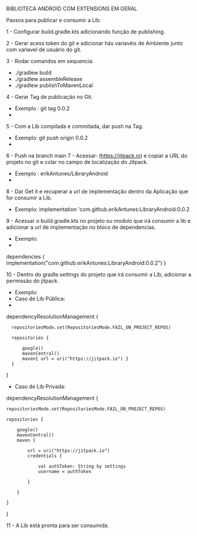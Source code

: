 BIBLIOTECA ANDROID COM EXTENSIONS EM GERAL

Passos para publicar e consumir a Lib:

1 - Configurar build.gradle.kts adicionando função de publishing.

2 - Gerar acess token do git e adicionar hás variavéis de Ambiente junto com variavel de usuário do git.

3 - Rodar comandos em sequencia:
  - ./gradlew build
  - ./gradlew assembleRelease
  - ./gradlew publishToMavenLocal

4 - Gerar Tag de publicação no Git. 
  - Exemplo : git tag 0.0.2
  - 
5 - Com a Lib compilada e commitada, dar push na Tag.
  - Exemplo: git push origin 0.0.2
  - 
6 - Push na branch main
7 - Acessar: (https://jitpack.io) e copiar a URL do projeto no git e colar no campo de localização do Jitpack.
  - Exemplo : erikAntunes/LibraryAndroid
  - 
8 - Dar Get it e recuperar a url de implementação dentro da Aplicação que for consumir a Lib. 
  - Exemplo:  implementation 'com.github.erikAntunes:LibraryAndroid:0.0.2

9 - Acessar o build.gradle.kts no projeto ou modulo que irá consumir a lib e adicionar a url de implementação no bloco de dependencias.
  - Exemplo:
  - 
 dependencies {
    implementation("com.github.erikAntunes:LibraryAndroid:0.0.2")
}

10 - Dentro do gradle.settings do projeto que irá consumir a Lib, adicionar a permissão do jitpack.
  - Exemplo:
  - Caso de Lib Pública:
  - 
  dependencyResolutionManagement {

      repositoriesMode.set(RepositoriesMode.FAIL_ON_PROJECT_REPOS)
    
      repositories {
    
          google()
          mavenCentral()
          maven{ url = uri("https://jitpack.io") }
      }
    
}

- Caso de Lib Privada:

dependencyResolutionManagement {

    repositoriesMode.set(RepositoriesMode.FAIL_ON_PROJECT_REPOS)
    
    repositories {
    
        google()
        mavenCentral()
        maven {
        
            url = uri("https://jitpack.io")
            credentials {
            
                val authToken: String by settings
                username = authToken
                
            }
            
        }
        
    }
    
}

11 - A Lib está pronta para ser consumida.
